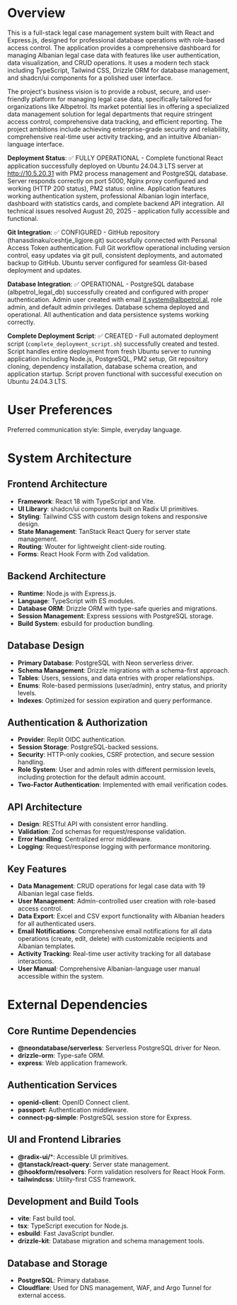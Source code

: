 # Overview

This is a full-stack legal case management system built with React and Express.js, designed for professional database operations with role-based access control. The application provides a comprehensive dashboard for managing Albanian legal case data with features like user authentication, data visualization, and CRUD operations. It uses a modern tech stack including TypeScript, Tailwind CSS, Drizzle ORM for database management, and shadcn/ui components for a polished user interface.

The project's business vision is to provide a robust, secure, and user-friendly platform for managing legal case data, specifically tailored for organizations like Albpetrol. Its market potential lies in offering a specialized data management solution for legal departments that require stringent access control, comprehensive data tracking, and efficient reporting. The project ambitions include achieving enterprise-grade security and reliability, comprehensive real-time user activity tracking, and an intuitive Albanian-language interface.

**Deployment Status**: ✅ FULLY OPERATIONAL - Complete functional React application successfully deployed on Ubuntu 24.04.3 LTS server at http://10.5.20.31 with PM2 process management and PostgreSQL database. Server responds correctly on port 5000, Nginx proxy configured and working (HTTP 200 status), PM2 status: online. Application features working authentication system, professional Albanian login interface, dashboard with statistics cards, and complete backend API integration. All technical issues resolved August 20, 2025 - application fully accessible and functional.

**Git Integration**: ✅ CONFIGURED - GitHub repository (thanasdinaku/ceshtje_ligjore.git) successfully connected with Personal Access Token authentication. Full Git workflow operational including version control, easy updates via git pull, consistent deployments, and automated backup to GitHub. Ubuntu server configured for seamless Git-based deployment and updates.

**Database Integration**: ✅ OPERATIONAL - PostgreSQL database (albpetrol_legal_db) successfully created and configured with proper authentication. Admin user created with email it.system@albpetrol.al, role admin, and default admin privileges. Database schema deployed and operational. All authentication and data persistence systems working correctly.

**Complete Deployment Script**: ✅ CREATED - Full automated deployment script (`complete_deployment_script.sh`) successfully created and tested. Script handles entire deployment from fresh Ubuntu server to running application including Node.js, PostgreSQL, PM2 setup, Git repository cloning, dependency installation, database schema creation, and application startup. Script proven functional with successful execution on Ubuntu 24.04.3 LTS.

# User Preferences

Preferred communication style: Simple, everyday language.

# System Architecture

## Frontend Architecture
- **Framework**: React 18 with TypeScript and Vite.
- **UI Library**: shadcn/ui components built on Radix UI primitives.
- **Styling**: Tailwind CSS with custom design tokens and responsive design.
- **State Management**: TanStack React Query for server state management.
- **Routing**: Wouter for lightweight client-side routing.
- **Forms**: React Hook Form with Zod validation.

## Backend Architecture
- **Runtime**: Node.js with Express.js.
- **Language**: TypeScript with ES modules.
- **Database ORM**: Drizzle ORM with type-safe queries and migrations.
- **Session Management**: Express sessions with PostgreSQL storage.
- **Build System**: esbuild for production bundling.

## Database Design
- **Primary Database**: PostgreSQL with Neon serverless driver.
- **Schema Management**: Drizzle migrations with a schema-first approach.
- **Tables**: Users, sessions, and data entries with proper relationships.
- **Enums**: Role-based permissions (user/admin), entry status, and priority levels.
- **Indexes**: Optimized for session expiration and query performance.

## Authentication & Authorization
- **Provider**: Replit OIDC authentication.
- **Session Storage**: PostgreSQL-backed sessions.
- **Security**: HTTP-only cookies, CSRF protection, and secure session handling.
- **Role System**: User and admin roles with different permission levels, including protection for the default admin account.
- **Two-Factor Authentication**: Implemented with email verification codes.

## API Architecture
- **Design**: RESTful API with consistent error handling.
- **Validation**: Zod schemas for request/response validation.
- **Error Handling**: Centralized error middleware.
- **Logging**: Request/response logging with performance monitoring.

## Key Features
- **Data Management**: CRUD operations for legal case data with 19 Albanian legal case fields.
- **User Management**: Admin-controlled user creation with role-based access control.
- **Data Export**: Excel and CSV export functionality with Albanian headers for all authenticated users.
- **Email Notifications**: Comprehensive email notifications for all data operations (create, edit, delete) with customizable recipients and Albanian templates.
- **Activity Tracking**: Real-time user activity tracking for all database interactions.
- **User Manual**: Comprehensive Albanian-language user manual accessible within the system.

# External Dependencies

## Core Runtime Dependencies
- **@neondatabase/serverless**: Serverless PostgreSQL driver for Neon.
- **drizzle-orm**: Type-safe ORM.
- **express**: Web application framework.

## Authentication Services
- **openid-client**: OpenID Connect client.
- **passport**: Authentication middleware.
- **connect-pg-simple**: PostgreSQL session store for Express.

## UI and Frontend Libraries
- **@radix-ui/***: Accessible UI primitives.
- **@tanstack/react-query**: Server state management.
- **@hookform/resolvers**: Form validation resolvers for React Hook Form.
- **tailwindcss**: Utility-first CSS framework.

## Development and Build Tools
- **vite**: Fast build tool.
- **tsx**: TypeScript execution for Node.js.
- **esbuild**: Fast JavaScript bundler.
- **drizzle-kit**: Database migration and schema management tools.

## Database and Storage
- **PostgreSQL**: Primary database.
- **Cloudflare**: Used for DNS management, WAF, and Argo Tunnel for external access.
